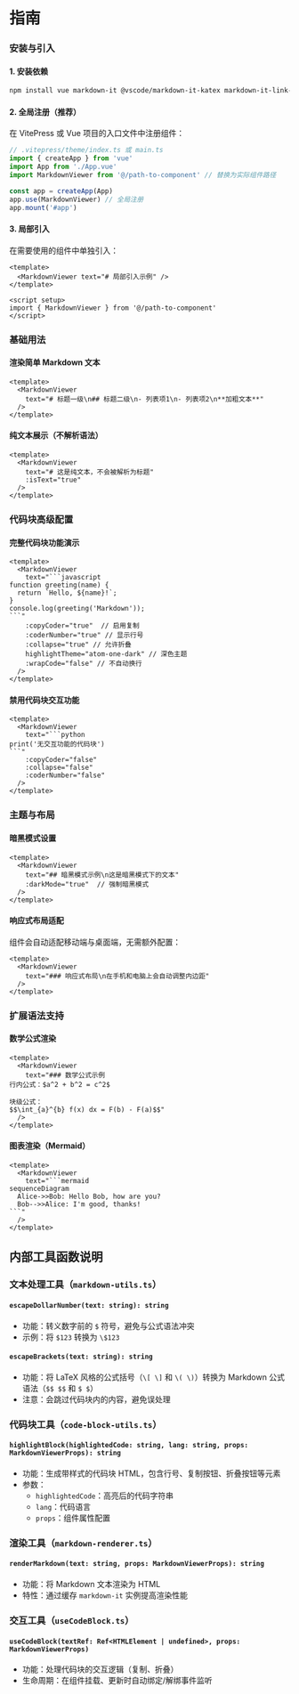 # 指南

### 安装与引入

#### 1. 安装依赖

```bash
npm install vue markdown-it @vscode/markdown-it-katex markdown-it-link-attributes highlight.js mermaid-it-markdown katex
```

#### 2. 全局注册（推荐）

在 VitePress 或 Vue 项目的入口文件中注册组件：

```javascript
// .vitepress/theme/index.ts 或 main.ts
import { createApp } from 'vue'
import App from './App.vue'
import MarkdownViewer from '@/path-to-component' // 替换为实际组件路径

const app = createApp(App)
app.use(MarkdownViewer) // 全局注册
app.mount('#app')
```

#### 3. 局部引入

在需要使用的组件中单独引入：

```vue
<template>
  <MarkdownViewer text="# 局部引入示例" />
</template>

<script setup>
import { MarkdownViewer } from '@/path-to-component'
</script>
```

### 基础用法

#### 渲染简单 Markdown 文本

```vue
<template>
  <MarkdownViewer 
    text="# 标题一级\n## 标题二级\n- 列表项1\n- 列表项2\n**加粗文本**" 
  />
</template>
```

#### 纯文本展示（不解析语法）

```vue
<template>
  <MarkdownViewer 
    text="# 这是纯文本，不会被解析为标题" 
    :isText="true" 
  />
</template>
```

### 代码块高级配置

#### 完整代码块功能演示

```vue
<template>
  <MarkdownViewer 
    text="```javascript
function greeting(name) {
  return `Hello, ${name}!`;
}
console.log(greeting('Markdown'));
```"
    :copyCoder="true"  // 启用复制
    :coderNumber="true" // 显示行号
    :collapse="true" // 允许折叠
    highlightTheme="atom-one-dark" // 深色主题
    :wrapCode="false" // 不自动换行
  />
</template>
```

#### 禁用代码块交互功能

```vue
<template>
  <MarkdownViewer 
    text="```python
print('无交互功能的代码块')
```"
    :copyCoder="false"
    :collapse="false"
    :coderNumber="false"
  />
</template>
```

### 主题与布局

#### 暗黑模式设置

```vue
<template>
  <MarkdownViewer 
    text="## 暗黑模式示例\n这是暗黑模式下的文本" 
    :darkMode="true"  // 强制暗黑模式
  />
</template>
```

#### 响应式布局适配

组件会自动适配移动端与桌面端，无需额外配置：

```vue
<template>
  <MarkdownViewer 
    text="### 响应式布局\n在手机和电脑上会自动调整内边距" 
  />
</template>
```

### 扩展语法支持

#### 数学公式渲染

```vue
<template>
  <MarkdownViewer 
    text="### 数学公式示例
行内公式：$a^2 + b^2 = c^2$

块级公式：
$$\int_{a}^{b} f(x) dx = F(b) - F(a)$$"
  />
</template>
```

#### 图表渲染（Mermaid）

```vue
<template>
  <MarkdownViewer 
    text="```mermaid
sequenceDiagram
  Alice->>Bob: Hello Bob, how are you?
  Bob-->>Alice: I'm good, thanks!
```"
  />
</template>
```

## 内部工具函数说明

### 文本处理工具（`markdown-utils.ts`）

#### `escapeDollarNumber(text: string): string`
- 功能：转义数字前的 `$` 符号，避免与公式语法冲突
- 示例：将 `$123` 转换为 `\$123`

#### `escapeBrackets(text: string): string`
- 功能：将 LaTeX 风格的公式括号（`\[ \]` 和 `\( \)`）转换为 Markdown 公式语法（`$$ $$` 和 `$ $`）
- 注意：会跳过代码块内的内容，避免误处理

### 代码块工具（`code-block-utils.ts`）

#### `highlightBlock(highlightedCode: string, lang: string, props: MarkdownViewerProps): string`
- 功能：生成带样式的代码块 HTML，包含行号、复制按钮、折叠按钮等元素
- 参数：
    - `highlightedCode`：高亮后的代码字符串
    - `lang`：代码语言
    - `props`：组件属性配置

### 渲染工具（`markdown-renderer.ts`）

#### `renderMarkdown(text: string, props: MarkdownViewerProps): string`
- 功能：将 Markdown 文本渲染为 HTML
- 特性：通过缓存 `markdown-it` 实例提高渲染性能

### 交互工具（`useCodeBlock.ts`）

#### `useCodeBlock(textRef: Ref<HTMLElement | undefined>, props: MarkdownViewerProps)`
- 功能：处理代码块的交互逻辑（复制、折叠）
- 生命周期：在组件挂载、更新时自动绑定/解绑事件监听

